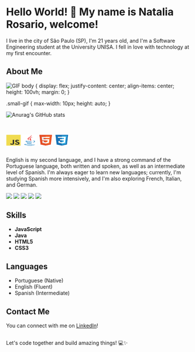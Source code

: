 # Hello World! 👋 My name is Natalia Rosario, welcome! 

I live in the city of São Paulo (SP), I'm 21 years old, and I'm a Software Engineering student at the University UNISA. I fell in love with technology at my first encounter.

## About Me

<!DOCTYPE html>
<html lang="en">
<head>
    <meta charset="UTF-8">
    <meta name="viewport" content="width=device-width, initial-scale=1.0">
    <title>GIF</title>
    <link rel="stylesheet" type="text/css" href="style.css">
</head>
<body>
    <img src="https://s6.ezgif.com/tmp/ezgif-6-ed509ee800.gif" alt="GIF" class="small-gif">
</body

body {
    display: flex;
    justify-content: center;
    align-items: center;
    height: 100vh;
    margin: 0;
}

.small-gif {
    max-width: 10px; 
    height: auto;
}
>
</html>




![Anurag's GitHub stats](https://github-readme-stats.vercel.app/api?username=anuraghazra&show_icons=true&theme=radical)

##

<div style="display: inline_block"><br>
  <img align="center" alt="Rafa-Js" height="30" width="40" src="https://raw.githubusercontent.com/devicons/devicon/master/icons/javascript/javascript-original.svg">
  <img align="center" alt="Rafa-Java" height="30" width="40" src="https://raw.githubusercontent.com/devicons/devicon/master/icons/java/java-original.svg">
  <img align="center" alt="Rafa-HTML" height="30" width="40" src="https://raw.githubusercontent.com/devicons/devicon/master/icons/html5/html5-original.svg">
  <img align="center" alt="Rafa-CSS" height="30" width="40" src="https://raw.githubusercontent.com/devicons/devicon/master/icons/css3/css3-original.svg">

</div>
  
  ##

English is my second language, and I have a strong command of the Portuguese language, both written and spoken, as well as an intermediate level of Spanish. I'm always eager to learn new languages; currently, I'm studying Spanish more intensively, and I'm also exploring French, Italian, and German.

<div> 
 
  <a href="[https://www.instagram.com/rxsrio/" target="_blank"><img src="https://img.shields.io/badge/-Instagram-%23E4405F?style=for-the-badge&logo=instagram&logoColor=white" target="_blank"></a>
 	<a href="https://www.twitch.tv/natyrosario_" target="_blank"><img src="https://img.shields.io/badge/Twitch-9146FF?style=for-the-badge&logo=twitch&logoColor=white" target="_blank"></a>
 <a href="https://discord.com/channels/@nataliarosario" target="_blank"><img src="https://img.shields.io/badge/Discord-7289DA?style=for-the-badge&logo=discord&logoColor=white" target="_blank"></a> 
  <a href="https://www.linkedin.com/in/nataliarosario" target="_blank"><img src="https://img.shields.io/badge/-LinkedIn-%230077B5?style=for-the-badge&logo=linkedin&logoColor=white" target="_blank"></a> 
  <a href="natyrosario39@hotmail.com" target="_blank"><img src="https://img.shields.io/badge/Microsoft_Outlook-0078D4?style=for-the-badge&logo=microsoft-outlook&logoColor=white" target="_blank"></a> 
</div>


## Skills

- **JavaScript**
- **Java**
- **HTML5**
- **CSS3**


## Languages
- Portuguese (Native)
- English (Fluent)
- Spanish (Intermediate)

## Contact Me

You can connect with me on [LinkedIn](https://www.linkedin.com/in/nataliarosario)!
##

Let's code together and build amazing things! 💻✨
